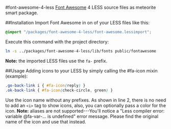 #font-awesome-4-less
[Font Awesome](http://fortawesome.github.com/Font-Awesome/) 4 LESS source files as meteorite smart package.

##Installation
Import Font Awesome in on of your LESS files like this:
```css
@import "/packages/font-awesome-4-less/font-awesome.lessimport";
```
Execute this command with the project directory:
```bash
ln -s ../packages/font-awesome-4-less/lib/fonts public/fontawesome
```

**Note:** the imported LESS files use the `fa-` prefix.

##Usage
Adding icons to your LESS by simply calling the #fa-icon mixin (example):
```css
.go-back-link i { #fa-icon(reply) }
.ok-back-link { #fa-icon(check-circle, green) }
```
Use the icon name without any prefixes. As shown in line 2, there is no need to add an `<i>` tag to show icons, also, you can optionally pass a color for the icon.
**Note:** aliases are not supported---You'll notice a "Less compiler error: variable @fa-var-... is undefined" error message. Please find the original name of the icon and use that instead.
